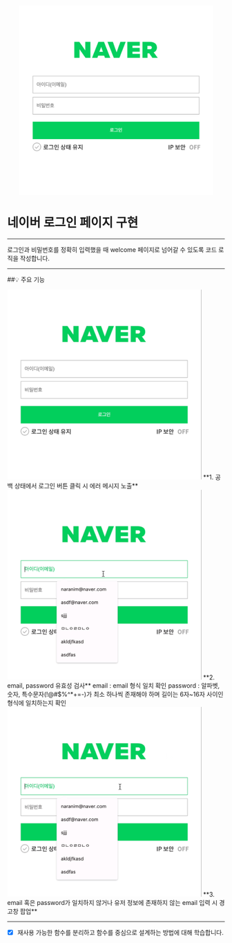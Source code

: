 <p align="center">
    <img src="./assets/naver_login.png" alt="네이버로그인" width="450px">
</p>

# 네이버 로그인 페이지 구현

---

로그인과 비밀번호를 정확히 입력했을 때 welcome 페이지로 넘어갈 수 있도록 코드 로직을 작성합니다.

---

##💡 주요 기능

<img src="./assets/error(null).gif" alt="공백 로그인 에러" width="450px">
**1. 공백 상태에서 로그인 버튼 클릭 시 에러 메시지 노출**
   
<img src="./assets/validation.gif" alt="로그인 유효성 검사" width="450px">
**2. email, password 유효성 검사**
email : email 형식 일치 확인
password : 알파벳, 숫자, 특수문자(!@#$%^*+=-)가 최소 하나씩 존재해야 하며 길이는 6자~16자 사이인 형식에 일치하는지 확인

<img src="./assets/login_check.gif" alt="로그인 실패 시 경고창" width="450px">
**3. email 혹은 password가 일치하지 않거나 유저 정보에 존재하지 않는 email 입력 시 경고창 팝업**

---

- [x] 재사용 가능한 함수를 분리하고 함수를 중심으로 설계하는 방법에 대해 학습합니다.
